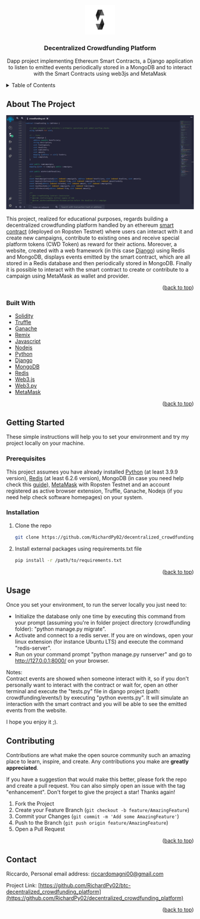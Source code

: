<div id="top"></div>
<!-- PROJECT LOGO -->
<br />
<div align="center">
  <a href="https://github.com/RichardPy02/decentralized_crowdfunding_platform">
    <img src="crowdfunding/static/logo_solidity.png" alt="Logo" width="80" height="80">
  </a>

  <h3 align="center">Decentralized Crowdfunding Platform</h3>

  <p align="center">
      Dapp project implementing Ethereum Smart Contracts, a Django application to listen to emitted events periodically stored in a MongoDB and to interact with the Smart     Contracts using web3js and MetaMask
    <br/>
    <!-- <a href=""><strong>Visit the website »</strong></a> -->
  </p>
</div>



<!-- TABLE OF CONTENTS -->
<details>
  <summary>Table of Contents</summary>
  <ol>
    <li>
      <a href="#about-the-project">About The Project</a>
      <ul>
        <li><a href="#built-with">Built With</a></li>
      </ul>
    </li>
    <li>
      <a href="#getting-started">Getting Started</a>
      <ul>
        <li><a href="#prerequisites">Prerequisites</a></li>
        <li><a href="#installation">Installation</a></li>
      </ul>
    </li>
    <li><a href="#usage">Usage</a></li>
    <li><a href="#contributing">Contributing</a></li>
    <li><a href="#contact">Contact</a></li>
  </ol>
</details>



<!-- ABOUT THE PROJECT -->
## About The Project

![Home Page image](crowdfunding/static/remix_screen.png)

This project, realized for educational purposes, regards building a decentralized crowdfunding platform handled by an ethereum 
[smart contract](https://ropsten.etherscan.io/address/0x86D219D65452b013912B2af7b2E65E903fa3777d)
(deployed on Ropsten Testnet) where users can interact with it and create new campaigns, contribute to existing ones and receive special platform tokens (CWD Token) as reward for their actions.
Moreover, a website, created with a web framework (in this case [Django](https://www.djangoproject.com/)) using Redis and MongoDB, displays events emitted by the smart contract, which are all stored in a Redis database and then periodically stored in MongoDB. Finally it is possible to interact with the smart contract to create or contribute to a campaign using MetaMask as wallet and provider.

<p align="right">(<a href="#top">back to top</a>)</p>



### Built With

* [Solidity](https://docs.soliditylang.org/en/v0.8.11/)
* [Truffle](https://trufflesuite.com/truffle/)
* [Ganache](https://trufflesuite.com/ganache/)
* [Remix](https://github.com/ethereum/remix-desktop/releases)
* [Javascript](https://www.javascript.com/)
* [Nodejs](https://nodejs.org/it/)
* [Python](https://www.python.org/)
* [Django](https://www.djangoproject.com/)
* [MongoDB](https://www.mongodb.com/)
* [Redis](https://redis.io/)
* [Web3.js](https://web3js.readthedocs.io/en/v1.7.0/)
* [Web3.py](https://web3py.readthedocs.io/en/stable/)
* [MetaMask](https://metamask.io/)

<p align="right">(<a href="#top">back to top</a>)</p>



<!-- GETTING STARTED -->
## Getting Started
These simple instructions will help you to set your environment and try my project locally on your machine.

### Prerequisites

This project assumes you have already installed [Python](https://www.python.org/downloads/) (at least 3.9.9 version), [Redis](https://redis.io/download) (at least 6.2.6 version), MongoDB (in case you need help check this [guide](https://www.html.it/pag/52332/installazione-2/)), [MetaMask](https://chrome.google.com/webstore/detail/metamask/nkbihfbeogaeaoehlefnkodbefgpgknn) with Ropsten Testnet and an account registered as active browser extension,
Truffle, Ganache, Nodejs (if you need help check software homepages) on your system.

### Installation

1. Clone the repo
   ```sh
   git clone https://github.com/RichardPy02/decentralized_crowdfunding_platform.git
   ```
2. Install external packages using requirements.txt file
   ```sh
   pip install -r /path/to/requirements.txt
   ```

<p align="right">(<a href="#top">back to top</a>)</p>

<!-- USAGE EXAMPLES -->
## Usage

Once you set your environment, to run the server locally you just need to:
* Initialize the database only one time by executing this command from your prompt (assuming you're in folder project directory (crowdfunding folder): "python manage.py migrate".
* Activate and connect to a redis server. If you are on windows, open your linux extension (for instance Ubuntu LTS) and execute the command "redis-server".
* Run on your command prompt "python manage.py runserver" and go to http://127.0.0.1:8000/ on your browser. 

Notes: <br>
Contract events are showed when someone interact with it, so if you don't personally want to interact with the contract or wait for, open an other terminal and execute the
"tests.py" file in django project (path: crowdfunding/events/) by executing "python events.py". It will simulate an interaction with the smart contract and you will be able to see
the emitted events from the website.

I hope you enjoy it ;).


<!-- CONTRIBUTING -->
## Contributing

Contributions are what make the open source community such an amazing place to learn, inspire, and create. Any contributions you make are **greatly appreciated**.

If you have a suggestion that would make this better, please fork the repo and create a pull request. You can also simply open an issue with the tag "enhancement".
Don't forget to give the project a star! Thanks again!

1. Fork the Project
2. Create your Feature Branch (`git checkout -b feature/AmazingFeature`)
3. Commit your Changes (`git commit -m 'Add some AmazingFeature'`)
4. Push to the Branch (`git push origin feature/AmazingFeature`)
5. Open a Pull Request

<p align="right">(<a href="#top">back to top</a>)</p>

<!-- CONTACT -->
## Contact

Riccardo, 
Personal email address: riccardomagni00@gmail.com

Project Link: [https://github.com/RichardPy02/btc-decentralized_crowdfunding_platform](https://github.com/RichardPy02/decentralized_crowdfunding_platform)

<p align="right">(<a href="#top">back to top</a>)</p>
